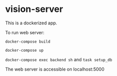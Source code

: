 # vision-server

This is a dockerized app.

To run web server:

`docker-compose build`

`docker-compose up`

`docker-compose exec backend sh` and `task setup_db`

The web server is accessible on localhost:5000

